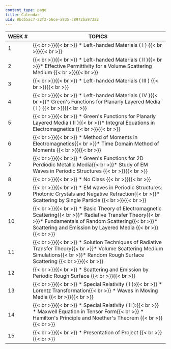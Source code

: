 ```yaml
---
content_type: page
title: Calendar
uid: 8bcb5ac7-22f2-b6ce-a935-c8972ba97322
---
```


| WEEK # | TOPICS |
| --- | --- |
| 1 |  {{< br >}}{{< br >}} *   Left-handed Materials ( I ) {{< br >}}{{< br >}}  |
| 2 |  {{< br >}}{{< br >}} *   Left-handed Materials ( II ){{< br >}}*   Effective Permittivity for a Volume Scattering Medium {{< br >}}{{< br >}}  |
| 3 |  {{< br >}}{{< br >}} *   Left-handed Materials ( III ) {{< br >}}{{< br >}}  |
| 4 |  {{< br >}}{{< br >}} *   Left-handed Materials ( IV ){{< br >}}*   Green's Functions for Planarly Layered Media ( I ) {{< br >}}{{< br >}}  |
| 5 |  {{< br >}}{{< br >}} *   Green's Functions for Planarly Layered Media ( II ){{< br >}}*   Integral Equations in Electromagnetics {{< br >}}{{< br >}}  |
| 6 |  {{< br >}}{{< br >}} *   Method of Moments in Electromagnetics{{< br >}}*   Time Domain Method of Moments {{< br >}}{{< br >}}  |
| 7 |  {{< br >}}{{< br >}} *   Green's Functions for 2D Perdiodic Metallic Media{{< br >}}*   Study of EM Waves in Periodic Structures {{< br >}}{{< br >}}  |
| 8 |  {{< br >}}{{< br >}} *   No Class {{< br >}}{{< br >}}  |
| 9 |  {{< br >}}{{< br >}} *   EM waves in Periodic Structures: Photonic Crystals and Negative Refraction{{< br >}}*   Scattering by Single Particle {{< br >}}{{< br >}}  |
| 10 |  {{< br >}}{{< br >}} *   Basic Theory of Electromagnetic Scattering{{< br >}}*   Radiative Transfer Theory{{< br >}}*   Fundamentals of Random Scattering{{< br >}}*   Scattering and Emission by Layered Media {{< br >}}{{< br >}}  |
| 11 |  {{< br >}}{{< br >}} *   Solution Techniques of Radiative Transfer Theory{{< br >}}*   Volume Scattering Medium Simulations{{< br >}}*   Random Rough Surface Scattering {{< br >}}{{< br >}}  |
| 12 |  {{< br >}}{{< br >}} *   Scattering and Emission by Periodic Rough Surface {{< br >}}{{< br >}}  |
| 13 |  {{< br >}}{{< br >}} *   Special Relativity ( I ):{{< br >}}    *   Lorentz Transformation{{< br >}}    *   Waves in Moving Media {{< br >}}{{< br >}}  |
| 14 |  {{< br >}}{{< br >}} *   Special Relativity ( II ):{{< br >}}    *   Maxwell Equation in Tensor Form{{< br >}}    *   Hamilton's Principle and Noether's Theorem {{< br >}}{{< br >}}  |
| 15 |  {{< br >}}{{< br >}} *   Presentation of Project {{< br >}}{{< br >}}